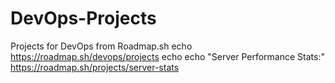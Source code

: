 # DevOps-Projects
Projects for DevOps from Roadmap.sh
echo
https://roadmap.sh/devops/projects
echo
echo "Server Performance Stats:"
https://roadmap.sh/projects/server-stats
